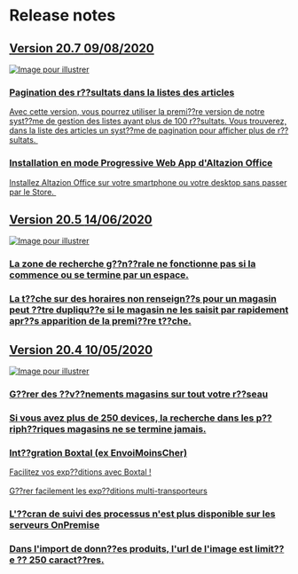 <div class='releaseNotesGlobal'>
<h1>Release notes</h1>
<a href='20_7.html'>
<div class='release'>
<div class='titreEtDate'>
<div class='version'><h2>Version 20.7 <span class='dateSortie'>09/08/2020</span></h2></div>
</div>
<div class='descripEtImage'>
<img src='https://altazion.blob.core.windows.net/public/roadmap/20-7-pagination.png' class='imageEnAvant' alt='Image pour illustrer' />
<div class='lesItems'>
<div class='item highlight'>
<h3>Pagination des r??sultats dans la listes des articles</h3>
<div>Avec cette version, vous pourrez utiliser la premi??re version de notre syst??me de gestion des listes ayant plus de 100 r??sultats. Vous trouverez, dans la liste des articles un syst??me de pagination pour afficher plus de r??sultats.&nbsp;</div>
</div>
<div class='item'>
<h3>Installation en mode Progressive Web App d'Altazion Office</h3>
<div>Installez Altazion Office sur votre smartphone ou votre desktop sans passer par le Store.&nbsp;</div>
</div>
</div>
</div>
</div>
</a>
<a href='20_5.html'>
<div class='release'>
<div class='titreEtDate'>
<div class='version'><h2>Version 20.5 <span class='dateSortie'>14/06/2020</span></h2></div>
</div>
<div class='descripEtImage'>
<img src='https://altazion.blob.core.windows.net/public/roadmap/noimageforrelease.png' class='imageEnAvant' alt='Image pour illustrer' />
<div class='lesItems'>
<div class='item'>
<h3>La zone de recherche g??n??rale ne fonctionne pas si la commence ou se termine par un espace.</h3>
</div>
<div class='item'>
<h3>La t??che sur des horaires non renseign??s pour un magasin peut ??tre dupliqu??e si le magasin ne les saisit par rapidement apr??s apparition de la premi??re t??che.</h3>
</div>
</div>
</div>
</div>
</a>
<a href='20_4.html'>
<div class='release'>
<div class='titreEtDate'>
<div class='version'><h2>Version 20.4 <span class='dateSortie'>10/05/2020</span></h2></div>
</div>
<div class='descripEtImage'>
<img src='https://altazion.blob.core.windows.net/public/roadmap/noimageforrelease.png' class='imageEnAvant' alt='Image pour illustrer' />
<div class='lesItems'>
<div class='item highlight'>
<h3>G??rer des ??v??nements magasins sur tout votre r??seau</h3>
</div>
<div class='item'>
<h3>Si vous avez plus de 250 devices, la recherche dans les p??riph??riques magasins ne se termine jamais.</h3>
</div>
<div class='item'>
<h3>Int??gration Boxtal (ex EnvoiMoinsCher) </h3>
<div>Facilitez vos exp??ditions avec Boxtal !</div><div><br></div><div>G??rer facilement les exp??ditions multi-transporteurs</div>
</div>
<div class='item'>
<h3>L'??cran de suivi des processus n'est plus disponible sur les serveurs OnPremise</h3>
</div>
<div class='item'>
<h3>Dans l'import de donn??es produits, l'url de l'image est limit??e ?? 250 caract??res.</h3>
</div>
</div>
</div>
</div>
</a>
</div>

